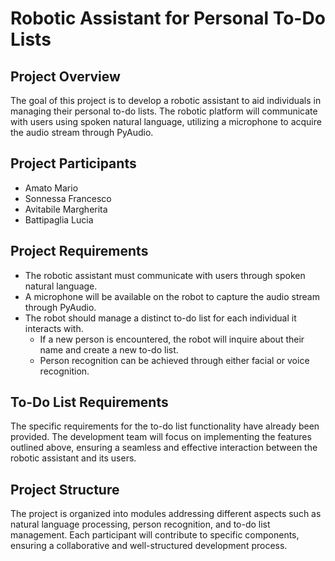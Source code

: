 # Robotic Assistant for Personal To-Do Lists

## Project Overview

The goal of this project is to develop a robotic assistant to aid individuals in managing their personal to-do lists. The robotic platform will communicate with users using spoken natural language, utilizing a microphone to acquire the audio stream through PyAudio.

## Project Participants
- Amato Mario
- Sonnessa Francesco
- Avitabile Margherita
- Battipaglia Lucia

## Project Requirements

- The robotic assistant must communicate with users through spoken natural language.
- A microphone will be available on the robot to capture the audio stream through PyAudio.
- The robot should manage a distinct to-do list for each individual it interacts with.
  - If a new person is encountered, the robot will inquire about their name and create a new to-do list.
  - Person recognition can be achieved through either facial or voice recognition.

## To-Do List Requirements

The specific requirements for the to-do list functionality have already been provided. The development team will focus on implementing the features outlined above, ensuring a seamless and effective interaction between the robotic assistant and its users.

## Project Structure

The project is organized into modules addressing different aspects such as natural language processing, person recognition, and to-do list management. Each participant will contribute to specific components, ensuring a collaborative and well-structured development process.
